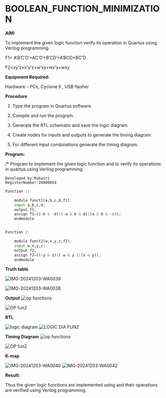 # BOOLEAN_FUNCTION_MINIMIZATION

**AIM:**

To implement the given logic function verify its operation in Quartus using Verilog programming.

F1= A’B’C’D’+AC’D’+B’CD’+A’BCD+BC’D 

F2=xy’z+x’y’z+w’xy+wx’y+wxy

**Equipment Required:**

Hardware – PCs, Cyclone II , USB flasher

**Procedure**

1.	Type the program in Quartus software.

2.	Compile and run the program.

3.	Generate the RTL schematic and save the logic diagram.

4.	Create nodes for inputs and outputs to generate the timing diagram.

5.	For different input combinations generate the timing diagram.


**Program:**

/* Program to implement the given logic function and to verify its operations in quartus using Verilog programming. 
```
Developed by:Rubasri
RegisterNumber:24900054
```
```python
Function 1:

    module funct1(a,b,c,d,f1);
    input a,b,c,d;
    output f1;
    assign f1=((~b & ~d)|(~a & b & d)|(a & b & ~c));
    endmodule


Function 2:

    module funct2(w,x,y,z,f2);
    input w,x,y,z;
    output f2;
    assign f2=((~y & z)|( w & y )|(x & y));
    endmodule
```
**Truth table**

![IMG-20241203-WA0039](https://github.com/user-attachments/assets/3166a064-80c9-47d1-8d23-6c6bbb738dee)

![IMG-20241203-WA0038](https://github.com/user-attachments/assets/c27a3fc0-a51e-4bcd-a7fd-eaf05a3a96c1)

**Output**
![op functions](https://github.com/user-attachments/assets/3e9d24ab-ac12-48a3-8c2c-5811715dc07d)

![OP fun2](https://github.com/user-attachments/assets/5abf3f3d-c0f6-4aeb-8faa-33b288dd9080)



**RTL**

![logic diagram](https://github.com/user-attachments/assets/8104046c-7357-4dee-bc6a-f07cccf165e0)
![LOGIC DIA FUN2](https://github.com/user-attachments/assets/5e7a3067-dfaa-4dbc-9668-b4dee94c609f)


**Timing Diagram**
![op functions](https://github.com/user-attachments/assets/f4a38d31-33f8-4587-a889-1a9f17e40601)

![OP fun2](https://github.com/user-attachments/assets/98f03472-02cf-4f1b-b299-5fb44acaa15a)

**K-map**

![IMG-20241203-WA0040](https://github.com/user-attachments/assets/69e0c663-2406-4560-948b-dfd3200b4e01)
![IMG-20241203-WA0042](https://github.com/user-attachments/assets/73050ec6-3d41-4d9d-91c0-94f56ccd3291)

**Result:**

Thus the given logic functions are implemented using and their operations are verified using Verilog programming.

